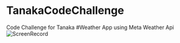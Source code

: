 # TanakaCodeChallenge
Code Challenge for Tanaka
#Weather App using Meta Weather Api
![ScreenRecord](https://user-images.githubusercontent.com/42681052/62381194-9119c480-b510-11e9-85dd-adb0fdebea78.gif)

